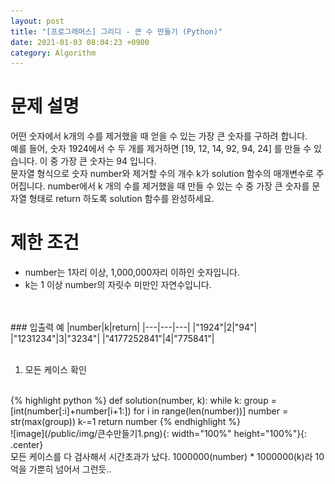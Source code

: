 ```yaml
---
layout: post
title: "[프로그래머스] 그리디 - 큰 수 만들기 (Python)"
date: 2021-01-03 08:04:23 +0900
category: Algorithm
---
```


# 문제 설명
어떤 숫자에서 k개의 수를 제거했을 때 얻을 수 있는 가장 큰 숫자를 구하려 합니다.  
예를 들어, 숫자 1924에서 수 두 개를 제거하면 [19, 12, 14, 92, 94, 24] 를 만들 수 있습니다. 이 중 가장 큰 숫자는 94 입니다.  
문자열 형식으로 숫자 number와 제거할 수의 개수 k가 solution 함수의 매개변수로 주어집니다. number에서 k 개의 수를 제거했을 때 만들 수 있는 수 중 가장 큰 숫자를 문자열 형태로 return 하도록 solution 함수를 완성하세요.  

# 제한 조건
- number는 1자리 이상, 1,000,000자리 이하인 숫자입니다.
- k는 1 이상 number의 자릿수 미만인 자연수입니다.
<br>
<br>
### 입출력 예
|number|k|return|
|---|---|---|
|"1924"|2|"94"|
|"1231234"|3|"3234"|
|"4177252841"|4|"775841"|

<br>
<br>

1. 모든 케이스 확인
<br>
{% highlight python %}
def solution(number, k):
    while k:
        group = [int(number[:i]+number[i+1:]) for i in range(len(number))]
        number = str(max(group))
        k-=1
    return number
{% endhighlight %}
<br>
![image](/public/img/큰수만들기1.png){: width="100%" height="100%"}{: .center}
<br>
모든 케이스를 다 검사해서 시간초과가 났다.  
1000000(number) * 1000000(k)라 10억을 가뿐히 넘어서 그런듯..  
<br>
